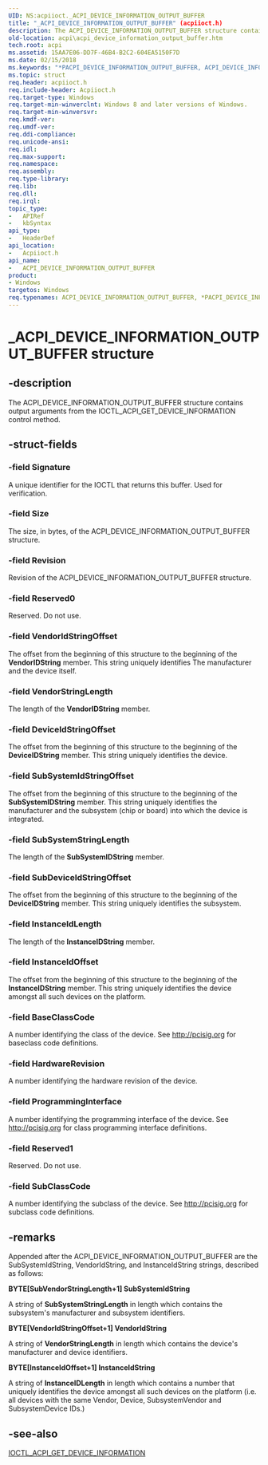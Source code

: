 ```yaml
---
UID: NS:acpiioct._ACPI_DEVICE_INFORMATION_OUTPUT_BUFFER
title: "_ACPI_DEVICE_INFORMATION_OUTPUT_BUFFER" (acpiioct.h)
description: The ACPI_DEVICE_INFORMATION_OUTPUT_BUFFER structure contains output arguments from the IOCTL_ACPI_GET_DEVICE_INFORMATION control method.
old-location: acpi\acpi_device_information_output_buffer.htm
tech.root: acpi
ms.assetid: 15AA7E06-DD7F-46B4-B2C2-604EA5150F7D
ms.date: 02/15/2018
ms.keywords: "*PACPI_DEVICE_INFORMATION_OUTPUT_BUFFER, ACPI_DEVICE_INFORMATION_OUTPUT_BUFFER, ACPI_DEVICE_INFORMATION_OUTPUT_BUFFER structure [ACPI Devices], PACPI_DEVICE_INFORMATION_OUTPUT_BUFFER, PACPI_DEVICE_INFORMATION_OUTPUT_BUFFER structure pointer [ACPI Devices], _ACPI_DEVICE_INFORMATION_OUTPUT_BUFFER, acpi.acpi_device_information_output_buffer, acpi.acpi_get_device_information_output_buffer, acpiioct/ACPI_DEVICE_INFORMATION_OUTPUT_BUFFER, acpiioct/PACPI_DEVICE_INFORMATION_OUTPUT_BUFFER"
ms.topic: struct
req.header: acpiioct.h
req.include-header: Acpiioct.h
req.target-type: Windows
req.target-min-winverclnt: Windows 8 and later versions of Windows.
req.target-min-winversvr: 
req.kmdf-ver: 
req.umdf-ver: 
req.ddi-compliance: 
req.unicode-ansi: 
req.idl: 
req.max-support: 
req.namespace: 
req.assembly: 
req.type-library: 
req.lib: 
req.dll: 
req.irql: 
topic_type:
-	APIRef
-	kbSyntax
api_type:
-	HeaderDef
api_location:
-	Acpiioct.h
api_name:
-	ACPI_DEVICE_INFORMATION_OUTPUT_BUFFER
product:
- Windows
targetos: Windows
req.typenames: ACPI_DEVICE_INFORMATION_OUTPUT_BUFFER, *PACPI_DEVICE_INFORMATION_OUTPUT_BUFFER
---
```


# _ACPI_DEVICE_INFORMATION_OUTPUT_BUFFER structure


## -description


The ACPI_DEVICE_INFORMATION_OUTPUT_BUFFER structure contains output arguments from the IOCTL_ACPI_GET_DEVICE_INFORMATION control method.


## -struct-fields




### -field Signature

A unique identifier for the IOCTL that returns this buffer. Used for verification.


### -field Size

The size, in bytes, of the ACPI_DEVICE_INFORMATION_OUTPUT_BUFFER structure.


### -field Revision

Revision of the ACPI_DEVICE_INFORMATION_OUTPUT_BUFFER structure.


### -field Reserved0

Reserved. Do not use.


### -field VendorIdStringOffset

The offset from the beginning of this structure to the beginning of the <b>VendorIDString</b> member. This string uniquely identifies The manufacturer and the device itself.


### -field VendorStringLength

The length of the <b>VendorIDString</b> member.


### -field DeviceIdStringOffset

The offset from the beginning of this structure to the beginning of the <b>DeviceIDString</b> member. This string uniquely identifies the device.


### -field SubSystemIdStringOffset

The offset from the beginning of this structure to the beginning of the <b>SubSystemIDString</b> member. This string uniquely identifies the manufacturer and the subsystem (chip or board) into which the device is integrated.


### -field SubSystemStringLength

The length of the <b>SubSystemIDString</b> member.


### -field SubDeviceIdStringOffset

The offset from the beginning of this structure to the beginning of the <b>DeviceIDString</b> member. This string uniquely identifies the subsystem.


### -field InstanceIdLength

The length of the <b>InstanceIDString</b> member.


### -field InstanceIdOffset

The offset from the beginning of this structure to the beginning of the <b>InstanceIDString</b> member. This string uniquely identifies the device amongst all such devices on the platform.


### -field BaseClassCode

A number identifying the class of the device. See http://pcisig.org for baseclass code definitions.


### -field HardwareRevision

A number identifying the hardware revision of the device.


### -field ProgrammingInterface

A number identifying the programming interface of the device. See http://pcisig.org for class programming interface definitions.


### -field Reserved1

Reserved. Do not use.


### -field SubClassCode

A number identifying the subclass of the device. See http://pcisig.org for subclass code definitions.


## -remarks



Appended after the ACPI_DEVICE_INFORMATION_OUTPUT_BUFFER are the SubSystemIdString, VendorIdString, and InstanceIdString strings, described as follows:

<b>BYTE[SubVendorStringLength+1] SubSystemIdString</b>

A string of <b>SubSystemStringLength</b> in length which contains the subsystem's manufacturer and subsystem identifiers.

<b>BYTE[VendorIdStringOffset+1] VendorIdString</b>

A string of <b>VendorStringLength</b> in length which contains the device's manufacturer and device identifiers.

<b>BYTE[InstanceIdOffset+1] InstanceIdString</b>

A string of <b>InstanceIDLength</b> in length which contains a number that uniquely identifies the device amongst all such devices on the platform (i.e. all devices with the same Vendor, Device, SubsystemVendor and SubsystemDevice IDs.)




## -see-also




<a href="https://msdn.microsoft.com/library/windows/hardware/hh450790">IOCTL_ACPI_GET_DEVICE_INFORMATION</a>
 

 

